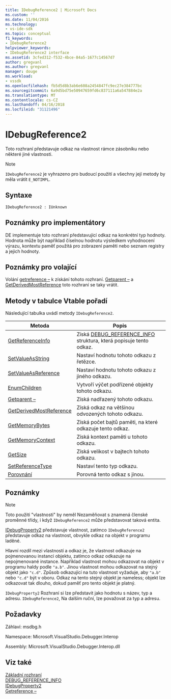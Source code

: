 ```yaml
---
title: IDebugReference2 | Microsoft Docs
ms.custom: ''
ms.date: 11/04/2016
ms.technology:
- vs-ide-sdk
ms.topic: conceptual
f1_keywords:
- IDebugReference2
helpviewer_keywords:
- IDebugReference2 interface
ms.assetid: 3cfed312-f532-4bce-84a5-1677c14567d7
author: gregvanl
ms.author: gregvanl
manager: douge
ms.workload:
- vssdk
ms.openlocfilehash: fb5d5d8b3ab6e608a2454847fc9ec27e384777bc
ms.sourcegitcommit: 6a9d5bd75e50947659fd6c837111a6a547884e2a
ms.translationtype: MT
ms.contentlocale: cs-CZ
ms.lasthandoff: 04/16/2018
ms.locfileid: "31121496"
---
```

# <a name="idebugreference2"></a>IDebugReference2
Toto rozhraní představuje odkaz na vlastnost rámce zásobníku nebo některé jiné vlastnosti.  
  
> [!NOTE]
>  `IDebugReference2` je vyhrazeno pro budoucí použití a všechny její metody by měla vrátit `E_NOTIMPL`.  
  
## <a name="syntax"></a>Syntaxe  
  
```  
IDebugReference2 : IUnknown  
```  
  
## <a name="notes-for-implementers"></a>Poznámky pro implementátory  
 DE implementuje toto rozhraní představující odkaz na konkrétní typ hodnoty. Hodnota může být například číselnou hodnotu výsledkem vyhodnocení výrazu, kontextu paměť použitá pro zobrazení paměti nebo seznam registry a jejich hodnoty.  
  
## <a name="notes-for-callers"></a>Poznámky pro volající  
 Volání [getreference –](../../../extensibility/debugger/reference/idebugproperty2-getreference.md) k získání tohoto rozhraní. [Getparent –](../../../extensibility/debugger/reference/idebugreference2-getparent.md) a [GetDerivedMostReference](../../../extensibility/debugger/reference/idebugreference2-getderivedmostreference.md) toto rozhraní se taky vrátit.  
  
## <a name="methods-in-vtable-order"></a>Metody v tabulce Vtable pořadí  
 Následující tabulka uvádí metody `IDebugReference2`.  
  
|Metoda|Popis|  
|------------|-----------------|  
|[GetReferenceInfo](../../../extensibility/debugger/reference/idebugreference2-getreferenceinfo.md)|Získá [DEBUG_REFERENCE_INFO](../../../extensibility/debugger/reference/debug-reference-info.md) struktura, která popisuje tento odkaz.|  
|[SetValueAsString](../../../extensibility/debugger/reference/idebugreference2-setvalueasstring.md)|Nastaví hodnotu tohoto odkazu z řetězce.|  
|[SetValueAsReference](../../../extensibility/debugger/reference/idebugreference2-setvalueasreference.md)|Nastaví hodnotu tohoto odkazu z jiného odkazu.|  
|[EnumChildren](../../../extensibility/debugger/reference/idebugreference2-enumchildren.md)|Vytvoří výčet podřízené objekty tohoto odkazu.|  
|[Getparent –](../../../extensibility/debugger/reference/idebugreference2-getparent.md)|Získá nadřazený tohoto odkazu.|  
|[GetDerivedMostReference](../../../extensibility/debugger/reference/idebugreference2-getderivedmostreference.md)|Získá odkaz na většinou odvozených tohoto odkazu.|  
|[GetMemoryBytes](../../../extensibility/debugger/reference/idebugreference2-getmemorybytes.md)|Získá počet bajtů paměti, na které odkazuje tento odkaz.|  
|[GetMemoryContext](../../../extensibility/debugger/reference/idebugreference2-getmemorycontext.md)|Získá kontext paměti u tohoto odkazu.|  
|[GetSize](../../../extensibility/debugger/reference/idebugreference2-getsize.md)|Získá velikost v bajtech tohoto odkazu.|  
|[SetReferenceType](../../../extensibility/debugger/reference/idebugreference2-setreferencetype.md)|Nastaví tento typ odkazu.|  
|[Porovnání](../../../extensibility/debugger/reference/idebugreference2-compare.md)|Porovná tento odkaz s jinou.|  
  
## <a name="remarks"></a>Poznámky  
  
> [!NOTE]
>  Toto použití "vlastnosti" by neměl Nezaměňovat s znamená členské proměnné třídy, i když `IDebugReference2` může představovat taková entita.  
  
 [IDebugProperty2](../../../extensibility/debugger/reference/idebugproperty2.md) představuje vlastnost, zatímco `IDebugReference2` představuje odkaz na vlastnost, obvykle odkaz na objekt v programu laděné.  
  
 Hlavní rozdíl mezi vlastností a odkaz je, že vlastnost odkazuje na pojmenovanou instanci objektu, zatímco odkaz odkazuje na nepojmenované instance. Například vlastnost mohou odkazovat na objekt v programu haldy podle `"a.b"`. Jinou vlastnost mohou odkazovat na stejný objekt jako `"c.d"`. Způsob odkazující na tuto vlastnost vyžaduje, aby `"a.b"` nebo `"c.d"` být v oboru. Odkaz na tento stejný objekt je nameless; objekt lze odkazovat tak dlouho, dokud paměť pro tento objekt je platný.  
  
 `IDebugProperty2` Rozhraní si lze představit jako hodnotu s název, typ a adresu. `IDebugReference2`, Na dalším ruční, lze považovat za typ a adresu.  
  
## <a name="requirements"></a>Požadavky  
 Záhlaví: msdbg.h  
  
 Namespace: Microsoft.VisualStudio.Debugger.Interop  
  
 Assembly: Microsoft.VisualStudio.Debugger.Interop.dll  
  
## <a name="see-also"></a>Viz také  
 [Základní rozhraní](../../../extensibility/debugger/reference/core-interfaces.md)   
 [DEBUG_REFERENCE_INFO](../../../extensibility/debugger/reference/debug-reference-info.md)   
 [IDebugProperty2](../../../extensibility/debugger/reference/idebugproperty2.md)   
 [Getreference –](../../../extensibility/debugger/reference/idebugproperty2-getreference.md)
